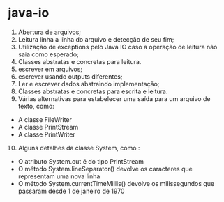 # java-io
1. Abertura de arquivos;
2. Leitura linha a linha do arquivo e detecção de seu fim;
3. Utilização de exceptions pelo Java IO caso a operação de leitura não saia como esperado;
4. Classes abstratas e concretas para leitura.
5. escrever em arquivos;
6. escrever usando outputs diferentes;
7. Ler e escrever dados abstraindo implementação;
8. Classes abstratas e concretas para escrita e leitura.
9. Várias alternativas para estabelecer uma saída para um arquivo de texto, como:
* A classe FileWriter
* A classe PrintStream
* A classe PrintWriter
10. Alguns detalhes da classe System, como :
* O atributo System.out é do tipo PrintStream
* O método System.lineSeparator() devolve os caracteres que representam uma nova linha
* O método System.currentTimeMillis() devolve os milissegundos que passaram desde 1 de janeiro de 1970
